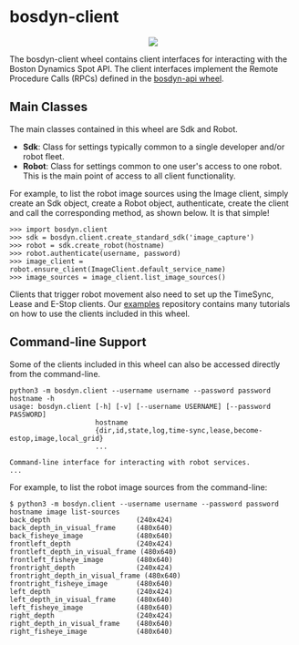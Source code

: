 <!--
Copyright (c) 2020 Boston Dynamics, Inc.  All rights reserved.

Downloading, reproducing, distributing or otherwise using the SDK Software
is subject to the terms and conditions of the Boston Dynamics Software
Development Kit License (20191101-BDSDK-SL).
-->

# bosdyn-client

<p align="center">
<img src="https://www.bostondynamics.com/sites/default/files/2020-05/spot.png" style="max-width:50%;">
</p>

The bosdyn-client wheel contains client interfaces for interacting with the Boston Dynamics Spot 
API. The client interfaces implement the Remote Procedure Calls (RPCs) defined in the 
[bosdyn-api wheel](https://pypi.org/project/bosdyn-api/).

## Main Classes
The main classes contained in this wheel are Sdk and Robot.
* **Sdk**: Class for settings typically common to a single developer and/or robot fleet.
* **Robot**: Class for settings common to one user's access to one robot. This is the main point 
of access to all client functionality.

For example, to list the robot image sources using the Image client, simply create an Sdk object, 
create a Robot object, authenticate, create the client and call the 
corresponding method, as shown below. It is that simple!
```pycon
>>> import bosdyn.client
>>> sdk = bosdyn.client.create_standard_sdk('image_capture')
>>> robot = sdk.create_robot(hostname)
>>> robot.authenticate(username, password)
>>> image_client = robot.ensure_client(ImageClient.default_service_name)
>>> image_sources = image_client.list_image_sources()
```
Clients that trigger robot movement also need to set up the TimeSync, Lease and E-Stop clients. Our 
[examples](https://github.com/boston-dynamics/spot-sdk/tree/master/python/examples) repository 
contains many tutorials on how to use the clients included in this wheel.


## Command-line Support
Some of the clients included in this wheel can also be accessed directly from the command-line. 

```
python3 -m bosdyn.client --username username --password password hostname -h
usage: bosdyn.client [-h] [-v] [--username USERNAME] [--password PASSWORD]
                     hostname
                     {dir,id,state,log,time-sync,lease,become-estop,image,local_grid}
                     ...

Command-line interface for interacting with robot services.
...
```

For example, to list the robot image sources from the command-line: 
```
$ python3 -m bosdyn.client --username username --password password hostname image list-sources
back_depth                     (240x424)
back_depth_in_visual_frame     (480x640)
back_fisheye_image             (480x640)
frontleft_depth                (240x424)
frontleft_depth_in_visual_frame (480x640)
frontleft_fisheye_image        (480x640)
frontright_depth               (240x424)
frontright_depth_in_visual_frame (480x640)
frontright_fisheye_image       (480x640)
left_depth                     (240x424)
left_depth_in_visual_frame     (480x640)
left_fisheye_image             (480x640)
right_depth                    (240x424)
right_depth_in_visual_frame    (480x640)
right_fisheye_image            (480x640)
```
